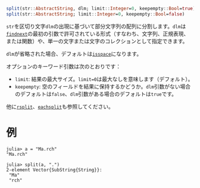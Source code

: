 ```julia
split(str::AbstractString, dlm; limit::Integer=0, keepempty::Bool=true)
split(str::AbstractString; limit::Integer=0, keepempty::Bool=false)
```

`str`を区切り文字`dlm`の出現に基づいて部分文字列の配列に分割します。`dlm`は[`findnext`](@ref)の最初の引数で許可されている形式（すなわち、文字列、正規表現、または関数）や、単一の文字または文字のコレクションとして指定できます。

`dlm`が省略された場合、デフォルトは[`isspace`](@ref)になります。

オプションのキーワード引数は次のとおりです：

  * `limit`: 結果の最大サイズ。`limit=0`は最大なしを意味します（デフォルト）。
  * `keepempty`: 空のフィールドを結果に保持するかどうか。`dlm`引数がない場合のデフォルトは`false`、`dlm`引数がある場合のデフォルトは`true`です。

他に[`rsplit`](@ref)、[`eachsplit`](@ref)も参照してください。

# 例

```jldoctest
julia> a = "Ma.rch"
"Ma.rch"

julia> split(a, ".")
2-element Vector{SubString{String}}:
 "Ma"
 "rch"
```
